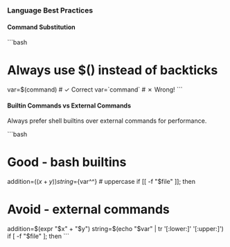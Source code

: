 ### Language Best Practices

#### Command Substitution
\`\`\`bash
# Always use $() instead of backticks
var=$(command)       # ✓ Correct
var=\`command\`        # ✗ Wrong!
\`\`\`

#### Builtin Commands vs External Commands
Always prefer shell builtins over external commands for performance.

\`\`\`bash
# Good - bash builtins
addition=$((x + y))
string=${var^^}  # uppercase
if [[ -f "$file" ]]; then

# Avoid - external commands
addition=$(expr "$x" + "$y")
string=$(echo "$var" | tr '[:lower:]' '[:upper:]')
if [ -f "$file" ]; then
\`\`\`

